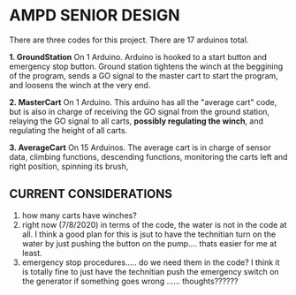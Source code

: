 # AMPD SENIOR DESIGN

There are three codes for this project. There are 17 arduinos total.

**1. GroundStation**
      On 1 Arduino. 
      Arduino is hooked to a start button and emergency stop button.
      Ground station tightens the winch at the beggining of the program,
      sends a GO signal to the master cart to start the program, and loosens 
      the winch at the very end. 

**2. MasterCart**
      On 1 Arduino.
      This arduino has all the "average cart" code, but is also in charge of 
      receiving the GO signal from the ground station, relaying the GO signal 
      to all carts, **possibly regulating the winch**,  and regulating the height of all carts.
      
**3. AverageCart**
      On 15 Arduinos.
      The average cart is in charge of sensor data, climbing functions, descending 
      functions, monitoring the carts left and right position, spinning its brush,
      
      
      
## CURRENT CONSIDERATIONS 
1. how many carts have winches?
2. right now (7/8/2020) in terms of the code, the water is not in the code at all. 
    I think a good plan for this is jsut to have the technitian turn on the water by just
    pushing the button on the pump.... thats easier for me at least.
3. emergency stop procedures..... do we need them in the code? I think it is totally fine to 
    just have the technitian push the emergency switch on the generator if something goes wrong
    ...... thoughts??????
